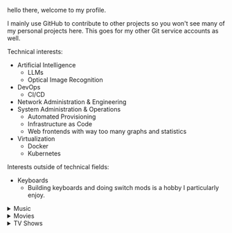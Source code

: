 hello there, welcome to my profile.

I mainly use GitHub to contribute to other projects so you won't see many of my personal projects here. This goes for my other Git service accounts as well.

Technical interests:
- Artificial Intelligence
  - LLMs
  - Optical Image Recognition
- DevOps
  - CI/CD
- Network Administration & Engineering
- System Administration & Operations
  - Automated Provisioning
  - Infrastructure as Code
  - Web frontends with way too many graphs and statistics
- Virtualization
  - Docker
  - Kubernetes

Interests outside of technical fields:
- Keyboards
  - Building keyboards and doing switch mods is a hobby I particularly enjoy.

<details>
<summary>Music</summary>

- EDM
  - Cyberpunk/Synthwave
    - Extra Terra, Tenebrax
  - Drum n' Bass
    - Blanke, hayve, Justin Hawkes, REAPER
  - Dubstep/Riddim
    - Skrillex, Virtual Riot
  - Experimental
    - 13, ATLiens, AWAY, Crimson Child, Cut Rugs, The Glitch Mob 
    - Slang Dogs, Stephen Swartz, Varien, Vexx
  - House
    - Knock2
  - Lo-Fi
    - xander.
  - Midtempo
    - Deathpact, Effin, LICK, LSDream, One True God, Rezz, Subtronics, Tape B
  - Trap/Jersey/Phonk
    - do not resurrect, KEDALOS, KIL KROOK, Kordhell
- Hip-Hop/Rap
  - General
    - Anderson .Paak, Armani White, Beast Coast, Connor Price, JID, Kendrick Lamar, Mac Miller, Saba
  - Emocore/Horrorcore
    - 1nonly, Boofgods, Ghostmane, HAARPER, Freddie Dredd, Savage GaSp, SuicideboyS, SXMPRA
  - Parody
    - bbno\$, Yung Gravy
- Indie
  - Beach Bunny, Dayglow, Glass Animals
- Metal/Rock
  - Djent/Math Metal
    - Meshuggah, Polyphia
  - Emo/Punk
    - Bring Me The Horizon, A Day to Remember, grandson, Linkin Park, My Chemical Romance
    - Pierce The Veil, The Pretty Reckless, Rage Against The Machine, Rise Against, Sleeping With Sirens
  - Grunge/Post-Grunge
    - Breaking Benjamin, Chevelle, Crossfade, Mudvayne, Nirvana
  - Metal
    - Megadeth, Metallica, Pantera, Slipknot
- Pop
  - Chappell Roan
- RnB
  - Chuck Sutton, EDEN, Frank Ocean, Thundercat
</details>

<details>
<summary>Movies</summary>

- Action
  - Atomic Blonde (2017)
  - Bullet Train (2022)
  - Extraction 2 (2023)
  - Godzilla Minus One (2023)
  - John Wick Series
  - Kill Bill Vol 1/2
  - Mission Impossible Series
  - Robocop (1987)
  - Starship Troopers (1997)
  - Terminator 2: Judgement Day (1991)
- Drama
  - 12 Angry Men (1957)
  - All Quiet on the Western Front (2022)
  - A Beautiful Mind (2001)
  - Dead Poets Society (1989)
  - The Departed (2006)
  - District 9 (2009)
  - Just Mercy (2019)
  - Schindler's List (1993)
  - Requiem for a Dream (2000)
  - We Live in Time (2024)
- Horror
  - 28 Days Later (2002)
  - Alien (1979) but any of them in the series except for Alien<sup>3</sup>
  - Black Christmas (1974)
  - The Cabin in the Woods (2012)
  - The Descent (2005)
  - \[REC\] (2007)
  - Scream (1996)
  - The Shining (1980)
  - Smile (2022)
  - The Thing (1982)
- Sci-Fi
  - Annihilation (2018)
  - Arrival (2016)
  - Companion (2025)
  - The Creator (2023)
  - Elysium (2013)
  - Hackers (1995) :star:
  - Interstellar (2014)
  - Spider-Man. All The Tobey Maguire ones.
  - The Matrix Series
  - Total Recall (1990)
- Thriller
  - 10 Cloverfield Lane (2016)
  - Children of Men (2006)
  - Get Out (2017)
  - Green Room (2016)
  - Memento (2000)
  - Nightcrawler (2014)
  - No Country for Old Men (2007)
  - Se7en (1995)
  - Strange Darling (2024)
  - Zodiac (2007)
</details>

<details>
<summary>TV Shows</summary>

- Comedy
  - Barry
  - Blue Mountain State
  - Jury Duty
  - Peacemaker
  - Psych
  - Smiling Friends
- Drama/Thriller/Suspense
  - The Boys
  - Breaking Bad
  - Dexter (Including New Blood and Original Sin)
  - The Handmaid's Tale
  - House M.D.
  - Midnight Mass
  - Mr. Robot
  - The Pitt
  - Yellowjackets
- Sci-Fi/Fantasy
  - Arcane
  - Firefly
  - Foundation
  - INVINCIBLE (2021)
  - The X-Files
- Sitcom
  - Fresh Prince of Bel-Air
  - Friends (Seasons 01-03, 08-10)
  - Harley Quinn
  - It's Always Sunny in Philapelphia
  - Malcolm in the Middle
</details>
